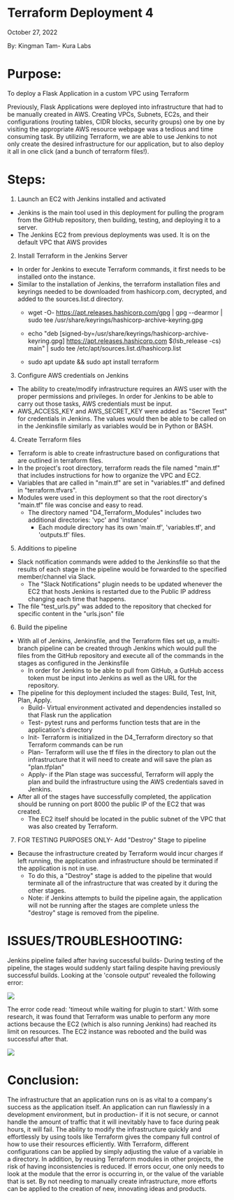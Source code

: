 
# Terraform Deployment 4
October 27, 2022

By: Kingman Tam- Kura Labs

# Purpose:

To deploy a Flask Application in a custom VPC using Terraform

Previously, Flask Applications were deployed into infrastructure that had to be manually created in AWS. Creating VPCs, Subnets, EC2s, and their configurations (routing tables, CIDR blocks, security groups) one by one by visiting the appropriate AWS resource webpage was a tedious and time consuming task. By utilizing Terraform, we are able to use Jenkins to not only create the desired infrastructure for our application, but to also deploy it all in one click (and a bunch of terraform files!).

# Steps:

1. Launch an EC2 with Jenkins installed and activated

- Jenkins is the main tool used in this deployment for pulling the program from the GitHub repository, then building, testing, and deploying it to a server.
- The Jenkins EC2 from previous deployments was used. It is on the default VPC that AWS provides

2. Install Terraform in the Jenkins Server

- In order for Jenkins to execute Terraform commands, it first needs to be installed onto the instance.
- Similar to the installation of Jenkins, the terraform installation files and keyrings needed to be downloaded from hashicorp.com, decrypted, and added to the sources.list.d directory.
  - wget -O- https://apt.releases.hashicorp.com/gpg | gpg --dearmor | sudo tee /usr/share/keyrings/hashicorp-archive-keyring.gpg

  - echo "deb [signed-by=/usr/share/keyrings/hashicorp-archive-keyring.gpg] https://apt.releases.hashicorp.com $(lsb\_release -cs) main" | sudo tee /etc/apt/sources.list.d/hashicorp.list

  - sudo apt update && sudo apt install terraform

3. Configure AWS credentials on Jenkins

- The ability to create/modify infrastructure requires an AWS user with the proper permissions and privileges. In order for Jenkins to be able to carry out those tasks, AWS credentials must be input.
- AWS\_ACCESS\_KEY and AWS\_SECRET\_KEY were added as "Secret Test" for credentials in Jenkins. The values would then be able to be called on in the Jenkinsfile similarly as variables would be in Python or BASH.

4. Create Terraform files

- Terraform is able to create infrastructure based on configurations that are outlined in terraform files.
- In the project's root directory, terraform reads the file named "main.tf" that includes instructions for how to organize the VPC and EC2.
- Variables that are called in "main.tf" are set in "variables.tf" and defined in "terraform.tfvars".
- Modules were used in this deployment so that the root directory's "main.tf" file was concise and easy to read.
  - The directory named "D4\_Terraform\_Modules" includes two additional directories: 'vpc' and 'instance'
    - Each module directory has its own 'main.tf', 'variables.tf', and 'outputs.tf' files.

5. Additions to pipeline

- Slack notification commands were added to the Jenkinsfile so that the results of each stage in the pipeline would be forwarded to the specified member/channel via Slack.
  - The "Slack Notifications" plugin needs to be updated whenever the EC2 that hosts Jenkins is restarted due to the Public IP address changing each time that happens.
- The file "test\_urls.py" was added to the repository that checked for specific content in the "urls.json" file

6. Build the pipeline

- With all of Jenkins, Jenkinsfile, and the Terraform files set up, a multi-branch pipeline can be created through Jenkins which would pull the files from the GitHub repository and execute all of the commands in the stages as configured in the Jenkinsfile
  - In order for Jenkins to be able to pull from GitHub, a GutHub access token must be input into Jenkins as well as the URL for the repository.
- The pipeline for this deployment included the stages: Build, Test, Init, Plan, Apply.
  - Build- Virtual environment activated and dependencies installed so that Flask run the application
  - Test- pytest runs and performs function tests that are in the application's directory
  - Init- Terraform is initialized in the D4\_Terraform directory so that Terraform commands can be run
  - Plan- Terraform will use the tf files in the directory to plan out the infrastructure that it will need to create and will save the plan as "plan.tfplan"
  - Apply- if the Plan stage was successful, Terraform will apply the plan and build the infrastructure using the AWS credentials saved in Jenkins.
- After all of the stages have successfully completed, the application should be running on port 8000 the public IP of the EC2 that was created.
  - The EC2 itself should be located in the public subnet of the VPC that was also created by Terraform.

7. FOR TESTING PURPOSES ONLY- Add "Destroy" Stage to pipeline

- Because the infrastructure created by Terraform would incur charges if left running, the application and infrastructure should be terminated if the application is not in use.
  - To do this, a "Destroy" stage is added to the pipeline that would terminate all of the infrastructure that was created by it during the other stages.
  - Note: if Jenkins attempts to build the pipeline again, the application will not be running after the stages are complete unless the "destroy" stage is removed from the pipeline.

# ISSUES/TROUBLESHOOTING:

Jenkins pipeline failed after having successful builds- During testing of the pipeline, the stages would suddenly start failing despite having previously successful builds. Looking at the 'console output' revealed the following error:

![](RackMultipart20221027-1-texd2w_html_88c7e0facccb8356.png)

The error code read: 'timeout while waiting for plugin to start.' With some research, it was found that Terraform was unable to perform any more actions because the EC2 (which is also running Jenkins) had reached its limit on resources. The EC2 instance was rebooted and the build was successful after that.

![](RackMultipart20221027-1-texd2w_html_43ea432ebd33a704.png)

# Conclusion:

The infrastructure that an application runs on is as vital to a company's success as the application itself. An application can run flawlessly in a development environment, but in production- if it is not secure, or cannot handle the amount of traffic that it will inevitably have to face during peak hours, it will fail. The ability to modify the infrastructure quickly and effortlessly by using tools like Terraform gives the company full control of how to use their resources efficiently. With Terraform, different configurations can be applied by simply adjusting the value of a variable in a directory. In addition, by reusing Terraform modules in other projects, the risk of having inconsistencies is reduced. If errors occur, one only needs to look at the module that the error is occurring in, or the value of the variable that is set. By not needing to manually create infrastructure, more efforts can be applied to the creation of new, innovating ideas and products.
